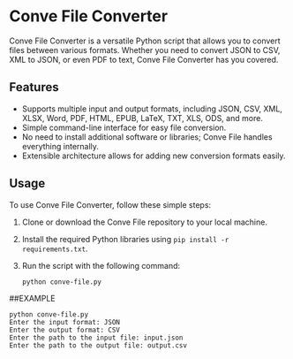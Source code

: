 # Conve File Converter

Conve File Converter is a versatile Python script that allows you to convert files between various formats. Whether you need to convert JSON to CSV, XML to JSON, or even PDF to text, Conve File Converter has you covered.

## Features

- Supports multiple input and output formats, including JSON, CSV, XML, XLSX, Word, PDF, HTML, EPUB, LaTeX, TXT, XLS, ODS, and more.
- Simple command-line interface for easy file conversion.
- No need to install additional software or libraries; Conve File  handles everything internally.
- Extensible architecture allows for adding new conversion formats easily.

## Usage

To use Conve File Converter, follow these simple steps:

1. Clone or download the Conve File  repository to your local machine.
2. Install the required Python libraries using `pip install -r requirements.txt`.
3. Run the script with the following command:

   ```shell
   python conve-file.py
##EXAMPLE

   ```shell
   python conve-file.py
   Enter the input format: JSON
   Enter the output format: CSV
   Enter the path to the input file: input.json
   Enter the path to the output file: output.csv

